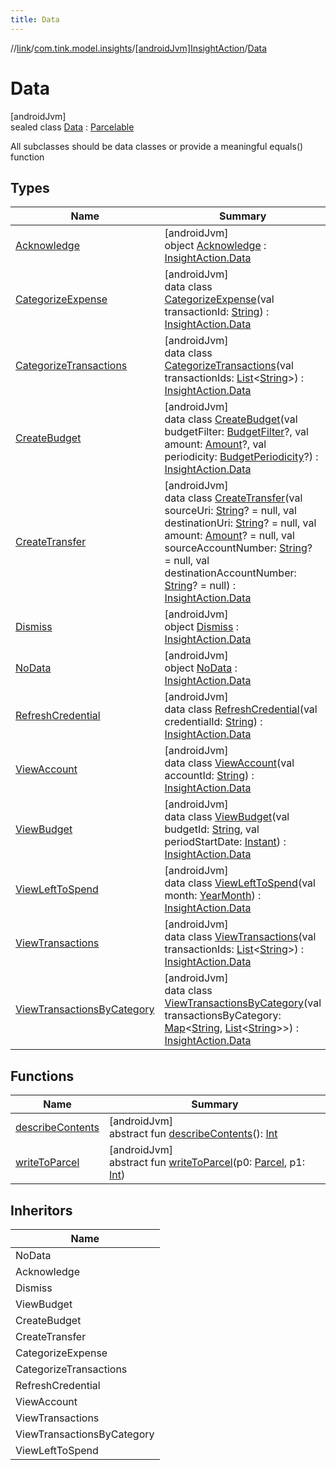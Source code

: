 ```yaml
---
title: Data
---
```

//[link](../../../../index.html)/[com.tink.model.insights](../../index.html)/[[androidJvm]InsightAction](../index.html)/[Data](index.html)



# Data



[androidJvm]\
sealed class [Data](index.html) : [Parcelable](https://developer.android.com/reference/kotlin/android/os/Parcelable.html)

All subclasses should be data classes or provide a meaningful equals() function



## Types


| Name | Summary |
|---|---|
| [Acknowledge](-acknowledge/index.html) | [androidJvm]<br>object [Acknowledge](-acknowledge/index.html) : [InsightAction.Data](index.html) |
| [CategorizeExpense](-categorize-expense/index.html) | [androidJvm]<br>data class [CategorizeExpense](-categorize-expense/index.html)(val transactionId: [String](https://kotlinlang.org/api/latest/jvm/stdlib/kotlin/-string/index.html)) : [InsightAction.Data](index.html) |
| [CategorizeTransactions](-categorize-transactions/index.html) | [androidJvm]<br>data class [CategorizeTransactions](-categorize-transactions/index.html)(val transactionIds: [List](https://kotlinlang.org/api/latest/jvm/stdlib/kotlin.collections/-list/index.html)&lt;[String](https://kotlinlang.org/api/latest/jvm/stdlib/kotlin/-string/index.html)&gt;) : [InsightAction.Data](index.html) |
| [CreateBudget](-create-budget/index.html) | [androidJvm]<br>data class [CreateBudget](-create-budget/index.html)(val budgetFilter: [BudgetFilter](../../../com.tink.model.budget/index.html#-2018963458%2FClasslikes%2F-812656150)?, val amount: [Amount](../../../com.tink.model.misc/[android-jvm]-amount/index.html)?, val periodicity: [BudgetPeriodicity](../../../com.tink.model.budget/index.html#-756637127%2FClasslikes%2F-812656150)?) : [InsightAction.Data](index.html) |
| [CreateTransfer](-create-transfer/index.html) | [androidJvm]<br>data class [CreateTransfer](-create-transfer/index.html)(val sourceUri: [String](https://kotlinlang.org/api/latest/jvm/stdlib/kotlin/-string/index.html)? = null, val destinationUri: [String](https://kotlinlang.org/api/latest/jvm/stdlib/kotlin/-string/index.html)? = null, val amount: [Amount](../../../com.tink.model.misc/[android-jvm]-amount/index.html)? = null, val sourceAccountNumber: [String](https://kotlinlang.org/api/latest/jvm/stdlib/kotlin/-string/index.html)? = null, val destinationAccountNumber: [String](https://kotlinlang.org/api/latest/jvm/stdlib/kotlin/-string/index.html)? = null) : [InsightAction.Data](index.html) |
| [Dismiss](-dismiss/index.html) | [androidJvm]<br>object [Dismiss](-dismiss/index.html) : [InsightAction.Data](index.html) |
| [NoData](-no-data/index.html) | [androidJvm]<br>object [NoData](-no-data/index.html) : [InsightAction.Data](index.html) |
| [RefreshCredential](-refresh-credential/index.html) | [androidJvm]<br>data class [RefreshCredential](-refresh-credential/index.html)(val credentialId: [String](https://kotlinlang.org/api/latest/jvm/stdlib/kotlin/-string/index.html)) : [InsightAction.Data](index.html) |
| [ViewAccount](-view-account/index.html) | [androidJvm]<br>data class [ViewAccount](-view-account/index.html)(val accountId: [String](https://kotlinlang.org/api/latest/jvm/stdlib/kotlin/-string/index.html)) : [InsightAction.Data](index.html) |
| [ViewBudget](-view-budget/index.html) | [androidJvm]<br>data class [ViewBudget](-view-budget/index.html)(val budgetId: [String](https://kotlinlang.org/api/latest/jvm/stdlib/kotlin/-string/index.html), val periodStartDate: [Instant](https://developer.android.com/reference/kotlin/java/time/Instant.html)) : [InsightAction.Data](index.html) |
| [ViewLeftToSpend](-view-left-to-spend/index.html) | [androidJvm]<br>data class [ViewLeftToSpend](-view-left-to-spend/index.html)(val month: [YearMonth](../../../com.tink.model.time/[android-jvm]-year-month/index.html)) : [InsightAction.Data](index.html) |
| [ViewTransactions](-view-transactions/index.html) | [androidJvm]<br>data class [ViewTransactions](-view-transactions/index.html)(val transactionIds: [List](https://kotlinlang.org/api/latest/jvm/stdlib/kotlin.collections/-list/index.html)&lt;[String](https://kotlinlang.org/api/latest/jvm/stdlib/kotlin/-string/index.html)&gt;) : [InsightAction.Data](index.html) |
| [ViewTransactionsByCategory](-view-transactions-by-category/index.html) | [androidJvm]<br>data class [ViewTransactionsByCategory](-view-transactions-by-category/index.html)(val transactionsByCategory: [Map](https://kotlinlang.org/api/latest/jvm/stdlib/kotlin.collections/-map/index.html)&lt;[String](https://kotlinlang.org/api/latest/jvm/stdlib/kotlin/-string/index.html), [List](https://kotlinlang.org/api/latest/jvm/stdlib/kotlin.collections/-list/index.html)&lt;[String](https://kotlinlang.org/api/latest/jvm/stdlib/kotlin/-string/index.html)&gt;&gt;) : [InsightAction.Data](index.html) |


## Functions


| Name | Summary |
|---|---|
| [describeContents](../../../com.tink.service.provider/[android-jvm]-provider-filter/index.html#-1578325224%2FFunctions%2F-812656150) | [androidJvm]<br>abstract fun [describeContents](../../../com.tink.service.provider/[android-jvm]-provider-filter/index.html#-1578325224%2FFunctions%2F-812656150)(): [Int](https://kotlinlang.org/api/latest/jvm/stdlib/kotlin/-int/index.html) |
| [writeToParcel](../../../com.tink.service.provider/[android-jvm]-provider-filter/index.html#-1754457655%2FFunctions%2F-812656150) | [androidJvm]<br>abstract fun [writeToParcel](../../../com.tink.service.provider/[android-jvm]-provider-filter/index.html#-1754457655%2FFunctions%2F-812656150)(p0: [Parcel](https://developer.android.com/reference/kotlin/android/os/Parcel.html), p1: [Int](https://kotlinlang.org/api/latest/jvm/stdlib/kotlin/-int/index.html)) |


## Inheritors


| Name |
|---|
| NoData |
| Acknowledge |
| Dismiss |
| ViewBudget |
| CreateBudget |
| CreateTransfer |
| CategorizeExpense |
| CategorizeTransactions |
| RefreshCredential |
| ViewAccount |
| ViewTransactions |
| ViewTransactionsByCategory |
| ViewLeftToSpend |

